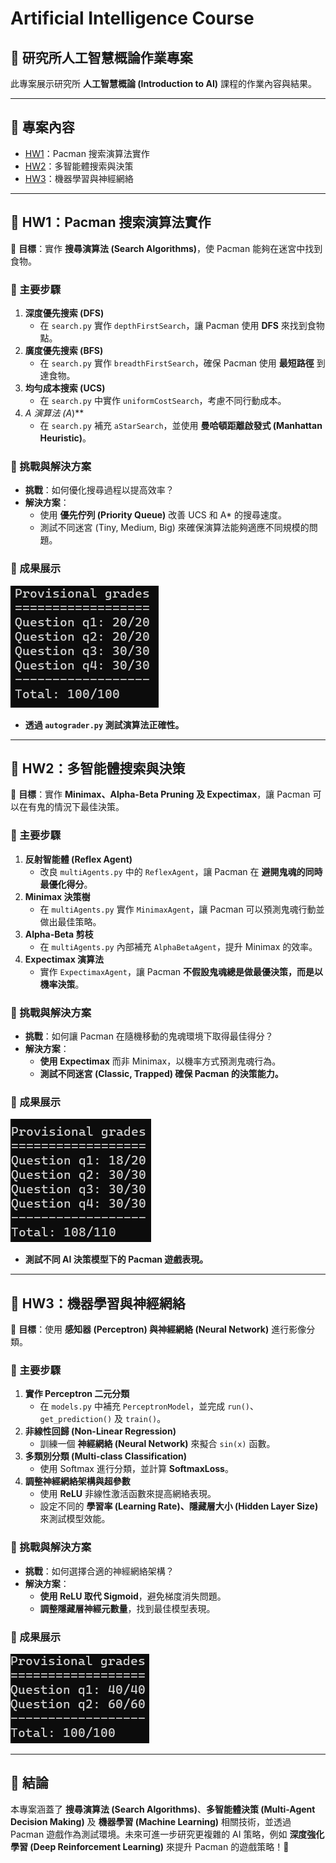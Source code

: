 # Artificial Intelligence Course

## 🎯 研究所人工智慧概論作業專案
此專案展示研究所 **人工智慧概論 (Introduction to AI)** 課程的作業內容與結果。

---

## 📂 專案內容
- [HW1](#hw1)：Pacman 搜索演算法實作
- [HW2](#hw2)：多智能體搜索與決策
- [HW3](#hw3)：機器學習與神經網絡

---

## 📌 HW1：Pacman 搜索演算法實作

📌 **目標**：實作 **搜尋演算法 (Search Algorithms)**，使 Pacman 能夠在迷宮中找到食物。

### 🔹 主要步驟
1. **深度優先搜索 (DFS)**
   - 在 `search.py` 實作 `depthFirstSearch`，讓 Pacman 使用 **DFS** 來找到食物點。
2. **廣度優先搜索 (BFS)**
   - 在 `search.py` 實作 `breadthFirstSearch`，確保 Pacman 使用 **最短路徑** 到達食物。
3. **均勻成本搜索 (UCS)**
   - 在 `search.py` 中實作 `uniformCostSearch`，考慮不同行動成本。
4. **A* 演算法 (A*)**
   - 在 `search.py` 補充 `aStarSearch`，並使用 **曼哈頓距離啟發式 (Manhattan Heuristic)**。

### 🔹 挑戰與解決方案
- **挑戰**：如何優化搜尋過程以提高效率？
- **解決方案**：
  - 使用 **優先佇列 (Priority Queue)** 改善 UCS 和 A* 的搜尋速度。
  - 測試不同迷宮 (Tiny, Medium, Big) 來確保演算法能夠適應不同規模的問題。

### 🔹 成果展示

![HW1 Results](https://github.com/pincheng0523/Introduction-to-Artificial-Intelligence/blob/main/HW1/Grade.png)

- **透過 `autograder.py` 測試演算法正確性。**

---

## 📌 HW2：多智能體搜索與決策

📌 **目標**：實作 **Minimax、Alpha-Beta Pruning 及 Expectimax**，讓 Pacman 可以在有鬼的情況下最佳決策。

### 🔹 主要步驟
1. **反射智能體 (Reflex Agent)**
   - 改良 `multiAgents.py` 中的 `ReflexAgent`，讓 Pacman 在 **避開鬼魂的同時最優化得分**。
2. **Minimax 決策樹**
   - 在 `multiAgents.py` 實作 `MinimaxAgent`，讓 Pacman 可以預測鬼魂行動並做出最佳策略。
3. **Alpha-Beta 剪枝**
   - 在 `multiAgents.py` 內部補充 `AlphaBetaAgent`，提升 Minimax 的效率。
4. **Expectimax 演算法**
   - 實作 `ExpectimaxAgent`，讓 Pacman **不假設鬼魂總是做最優決策，而是以機率決策**。

### 🔹 挑戰與解決方案
- **挑戰**：如何讓 Pacman 在隨機移動的鬼魂環境下取得最佳得分？
- **解決方案**：
  - **使用 Expectimax** 而非 Minimax，以機率方式預測鬼魂行為。
  - **測試不同迷宮 (Classic, Trapped) 確保 Pacman 的決策能力。**

### 🔹 成果展示
![HW2 Results](https://github.com/pincheng0523/Introduction-to-Artificial-Intelligence/blob/main/HW2/Grade.png)

- **測試不同 AI 決策模型下的 Pacman 遊戲表現。**

---

## 📌 HW3：機器學習與神經網絡

📌 **目標**：使用 **感知器 (Perceptron) 與神經網絡 (Neural Network)** 進行影像分類。

### 🔹 主要步驟
1. **實作 Perceptron 二元分類**
   - 在 `models.py` 中補充 `PerceptronModel`，並完成 `run()`、`get_prediction()` 及 `train()`。
2. **非線性回歸 (Non-Linear Regression)**
   - 訓練一個 **神經網絡 (Neural Network)** 來擬合 `sin(x)` 函數。
3. **多類別分類 (Multi-class Classification)**
   - 使用 Softmax 進行分類，並計算 **SoftmaxLoss**。
4. **調整神經網絡架構與超參數**
   - 使用 **ReLU** 非線性激活函數來提高網絡表現。
   - 設定不同的 **學習率 (Learning Rate)、隱藏層大小 (Hidden Layer Size)** 來測試模型效能。

### 🔹 挑戰與解決方案
- **挑戰**：如何選擇合適的神經網絡架構？
- **解決方案**：
  - **使用 ReLU 取代 Sigmoid**，避免梯度消失問題。
  - **調整隱藏層神經元數量**，找到最佳模型表現。

### 🔹 成果展示
![HW3 Results](https://github.com/pincheng0523/Introduction-to-Artificial-Intelligence/blob/main/HW3/Grade.png)

---

## 📌 結論
本專案涵蓋了 **搜尋演算法 (Search Algorithms)**、**多智能體決策 (Multi-Agent Decision Making)** 及 **機器學習 (Machine Learning)** 相關技術，並透過 Pacman 遊戲作為測試環境。未來可進一步研究更複雜的 AI 策略，例如 **深度強化學習 (Deep Reinforcement Learning)** 來提升 Pacman 的遊戲策略！🚀

